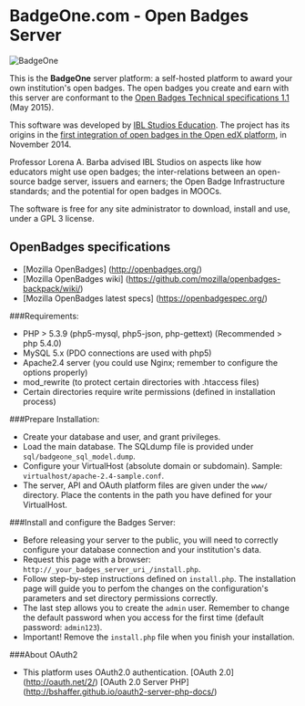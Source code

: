 BadgeOne.com - Open Badges Server
====================================

![BadgeOne](http://iblstudios.com/wp-content/uploads/2015/06/badgeone.png)

This is the **BadgeOne** server platform: a self-hosted platform to award your own institution's open badges. 
The open badges you create and earn with this server are conformant to the [Open Badges Technical specifications 1.1](https://openbadgespec.org) (May 2015).

This software was developed by [IBL Studios Education](http://iblstudios.com/). 
The project has its origins in the [first integration of open badges in the Open edX platform](http://iblstudios.com/first-integration-of-open-badges-on-open-edx-supported-by-edxs-ceo/), in November 2014.

Professor Lorena A. Barba advised IBL Studios on aspects like how educators might use open badges; the inter-relations between an open-source badge server, issuers and earners; the Open Badge Infrastructure standards; and the potential for open badges in MOOCs.

The software is free for any site administrator to download, install and use, under a GPL 3 license.

## OpenBadges specifications
* [Mozilla OpenBadges] (http://openbadges.org/)
* [Mozilla OpenBadges wiki] (https://github.com/mozilla/openbadges-backpack/wiki/)
* [Mozilla OpenBadges latest specs] (https://openbadgespec.org/)

###Requirements:
* PHP > 5.3.9 (php5-mysql, php5-json, php-gettext) (Recommended > php 5.4.0)
* MySQL 5.x (PDO connections are used with php5)
* Apache2.4 server (you could use Nginx; remember to configure the options properly)
* mod_rewrite (to protect certain directories with .htaccess files)
* Certain directories require write permissions (defined in installation process)

###Prepare Installation:
* Create your database and user, and grant privileges.
* Load the main database. The SQLdump file is provided under `sql/badgeone_sql_model.dump`.
* Configure your VirtualHost (absolute domain or subdomain). Sample: `virtualhost/apache-2.4-sample.conf`.
* The server, API and OAuth platform files are given under the `www/` directory. Place the contents
  in the path you have defined for your VirtualHost.

###Install and configure the Badges Server:
* Before releasing your server to the public, you will need to correctly configure your database connection
  and your institution's data.
* Request this page with a browser: `http://_your_badges_server_uri_/install.php`.
* Follow step-by-step instructions defined on `install.php`. The installation page will guide you 
  to perfom the changes on the configuration's parameters and set directory permissions correctly.
* The last step allows you to create the `admin` user. Remember to change the default password when you
  access for the first time (default password: `admin123`).
* Important! Remove the `install.php` file when you finish your installation.

###About OAuth2
* This platform uses OAuth2.0 authentication.
   [OAuth 2.0] (http://oauth.net/2/)
   [OAuth 2.0 Server PHP] (http://bshaffer.github.io/oauth2-server-php-docs/)
